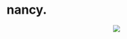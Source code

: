 <!--
**nancykama/nancykama** is a ✨ _special_ ✨ repository because its `README.md` (this file) appears on your GitHub profile.

Here are some ideas to get you started:

- 🔭 I’m currently working on ...
- 🌱 I’m currently learning ...
- 👯 I’m looking to collaborate on ...
- 🤔 I’m looking for help with ...
- 💬 Ask me about ...
- 📫 How to reach me: ...
- 😄 Pronouns: ...
- ⚡ Fun fact: ...
-->
# nancy.

<p align="center">
  <img align="center" src="https://github-readme-stats.vercel.app/api?username=nancykama&title_color=5af78e&text_color=ffffff&bg_color=282a36&show_icons=true&icon_color=FFF" />
</p>
